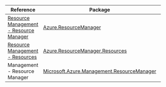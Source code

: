 | Reference | Package | Source |
|---|---|---|
|[Resource Management - Resource Manager](resourcemanager-readme.md)|[Azure.ResourceManager](https://www.nuget.org/packages/Azure.ResourceManager)|[GitHub](https://github.com/Azure/azure-sdk-for-net/blob/main/sdk/resourcemanager/Azure.ResourceManager)|
|[Resource Management - Resources](resourcemanager.resources-readme.md)|[Azure.ResourceManager.Resources](https://www.nuget.org/packages/Azure.ResourceManager.Resources)|[GitHub](https://github.com/Azure/azure-sdk-for-net/blob/main/sdk/resources/Azure.ResourceManager.Resources)|
|Management - Resource Manager|[Microsoft.Azure.Management.ResourceManager](https://www.nuget.org/packages/Microsoft.Azure.Management.ResourceManager)|[GitHub](https://github.com/Azure/azure-sdk-for-net)|
